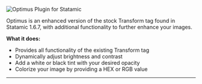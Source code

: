 ![Optimus Plugin for Statamic](http://levineuland.com/github/optimus-header.jpg)

Optimus is an enhanced version of the stock Transform tag found in Statamic 1.6.7, with additional functionality to further enhance your images. 

**What it does:**

* Provides all functionality of the existing Transform tag
* Dynamically adjust brightness and contrast
* Add a white or black tint with your desired opacity
* Colorize your image by providing a HEX or RGB value
  
---
